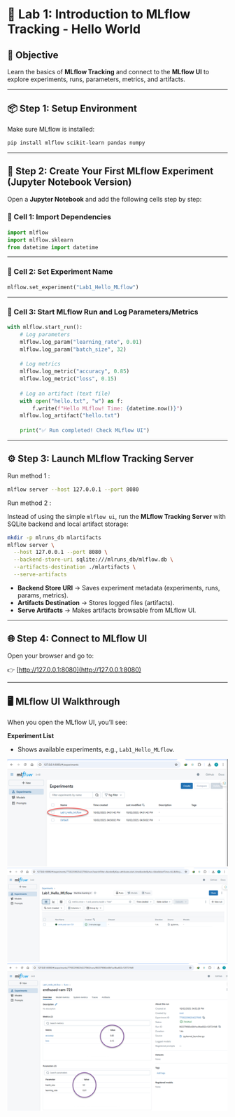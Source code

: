 
# 🚀 Lab 1: Introduction to MLflow Tracking - Hello World

## 🎯 Objective
Learn the basics of **MLflow Tracking** and connect to the **MLflow UI** to explore experiments, runs, parameters, metrics, and artifacts.

---

## 📦 Step 1: Setup Environment

Make sure MLflow is installed:

```bash
pip install mlflow scikit-learn pandas numpy
````

---

## 📝 Step 2: Create Your First MLflow Experiment (Jupyter Notebook Version)

Open a **Jupyter Notebook** and add the following cells step by step:

### 🔹 Cell 1: Import Dependencies

```python
import mlflow
import mlflow.sklearn
from datetime import datetime
```

---

### 🔹 Cell 2: Set Experiment Name

```python
mlflow.set_experiment("Lab1_Hello_MLflow")
```

---

### 🔹 Cell 3: Start MLflow Run and Log Parameters/Metrics

```python
with mlflow.start_run():
    # Log parameters
    mlflow.log_param("learning_rate", 0.01)
    mlflow.log_param("batch_size", 32)
    
    # Log metrics
    mlflow.log_metric("accuracy", 0.85)
    mlflow.log_metric("loss", 0.15)
    
    # Log an artifact (text file)
    with open("hello.txt", "w") as f:
        f.write(f"Hello MLflow! Time: {datetime.now()}")
    mlflow.log_artifact("hello.txt")
    
    print("✅ Run completed! Check MLflow UI")
```

---

## ⚙️ Step 3: Launch MLflow Tracking Server

Run method 1 :

```bash
mlflow server --host 127.0.0.1 --port 8080
```

Run method 2 :


Instead of using the simple `mlflow ui`, run the **MLflow Tracking Server** with SQLite backend and local artifact storage:

```bash
mkdir -p mlruns_db mlartifacts
mlflow server \
  --host 127.0.0.1 --port 8080 \
  --backend-store-uri sqlite:///mlruns_db/mlflow.db \
  --artifacts-destination ./mlartifacts \
  --serve-artifacts
```

* **Backend Store URI** → Saves experiment metadata (experiments, runs, params, metrics).
* **Artifacts Destination** → Stores logged files (artifacts).
* **Serve Artifacts** → Makes artifacts browsable from MLflow UI.

---

## 🌐 Step 4: Connect to MLflow UI

Open your browser and go to:

👉 [http://127.0.0.1:8080](http://127.0.0.1:8080)

---

## 🖥️ MLflow UI Walkthrough

When you open the MLflow UI, you’ll see:

**Experiment List**

   * Shows available experiments, e.g., `Lab1_Hello_MLflow`.

![Alt text](./img/1.png)
![Alt text](./img/2.png)
![Alt text](./img/3.png)




